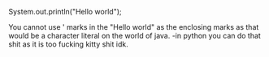System.out.println("Hello world");

You cannot use ' marks in the "Hello world" as the enclosing marks as that would
be a character literal on the world of java. 
	-in python you can do that shit as it is too fucking kitty shit idk.
